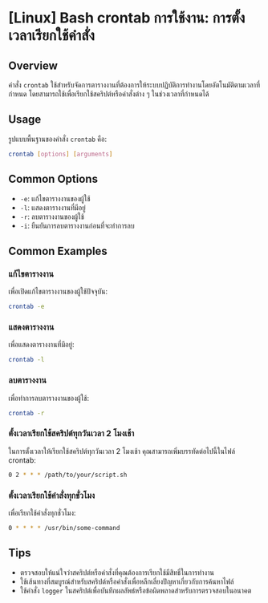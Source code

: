 # [Linux] Bash crontab การใช้งาน: การตั้งเวลาเรียกใช้คำสั่ง

## Overview
คำสั่ง `crontab` ใช้สำหรับจัดการตารางงานที่ต้องการให้ระบบปฏิบัติการทำงานโดยอัตโนมัติตามเวลาที่กำหนด โดยสามารถใช้เพื่อเรียกใช้สคริปต์หรือคำสั่งต่าง ๆ ในช่วงเวลาที่กำหนดได้

## Usage
รูปแบบพื้นฐานของคำสั่ง `crontab` คือ:

```bash
crontab [options] [arguments]
```

## Common Options
- `-e`: แก้ไขตารางงานของผู้ใช้
- `-l`: แสดงตารางงานที่มีอยู่
- `-r`: ลบตารางงานของผู้ใช้
- `-i`: ยืนยันการลบตารางงานก่อนที่จะทำการลบ

## Common Examples
### แก้ไขตารางงาน
เพื่อเปิดแก้ไขตารางงานของผู้ใช้ปัจจุบัน:

```bash
crontab -e
```

### แสดงตารางงาน
เพื่อแสดงตารางงานที่มีอยู่:

```bash
crontab -l
```

### ลบตารางงาน
เพื่อทำการลบตารางงานของผู้ใช้:

```bash
crontab -r
```

### ตั้งเวลาเรียกใช้สคริปต์ทุกวันเวลา 2 โมงเช้า
ในการตั้งเวลาให้เรียกใช้สคริปต์ทุกวันเวลา 2 โมงเช้า คุณสามารถเพิ่มบรรทัดต่อไปนี้ในไฟล์ crontab:

```bash
0 2 * * * /path/to/your/script.sh
```

### ตั้งเวลาเรียกใช้คำสั่งทุกชั่วโมง
เพื่อเรียกใช้คำสั่งทุกชั่วโมง:

```bash
0 * * * * /usr/bin/some-command
```

## Tips
- ตรวจสอบให้แน่ใจว่าสคริปต์หรือคำสั่งที่คุณต้องการเรียกใช้มีสิทธิ์ในการทำงาน
- ใช้เส้นทางที่สมบูรณ์สำหรับสคริปต์หรือคำสั่งเพื่อหลีกเลี่ยงปัญหาเกี่ยวกับการค้นหาไฟล์
- ใช้คำสั่ง `logger` ในสคริปต์เพื่อบันทึกผลลัพธ์หรือข้อผิดพลาดสำหรับการตรวจสอบในอนาคต